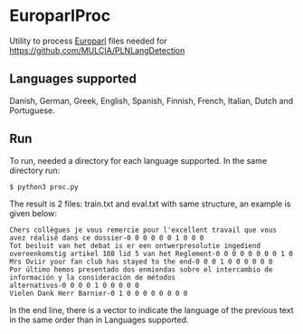 # EuroparlProc

Utility to process [Europarl](http://www.statmt.org/europarl/) files needed for https://github.com/MULCIA/PLNLangDetection

## Languages supported

Danish, German, Greek, English, Spanish, Finnish, French, Italian, Dutch and Portuguese.

## Run

To run, needed a directory for each language supported. In the same directory run:

`$ python3 proc.py`

The result is 2 files: train.txt and eval.txt with same structure, an example is given below:

    Chers collègues je vous remercie pour l'excellent travail que vous avez réalisé dans ce dossier-0 0 0 0 0 0 1 0 0 0
    Tot besluit van het debat is er een ontwerpresolutie ingediend overeenkomstig artikel 108 lid 5 van het Reglement-0 0 0 0 0 0 0 0 1 0
    Mrs Oviir your fan club has stayed to the end-0 0 0 1 0 0 0 0 0 0
    Por último hemos presentado dos enmiendas sobre el intercambio de información y la consideración de métodos
    alternativos-0 0 0 0 1 0 0 0 0 0
    Vielen Dank Herr Barnier-0 1 0 0 0 0 0 0 0 0

In the end line, there is a vector to indicate the language of the previous text in the same order than in Languages supported.